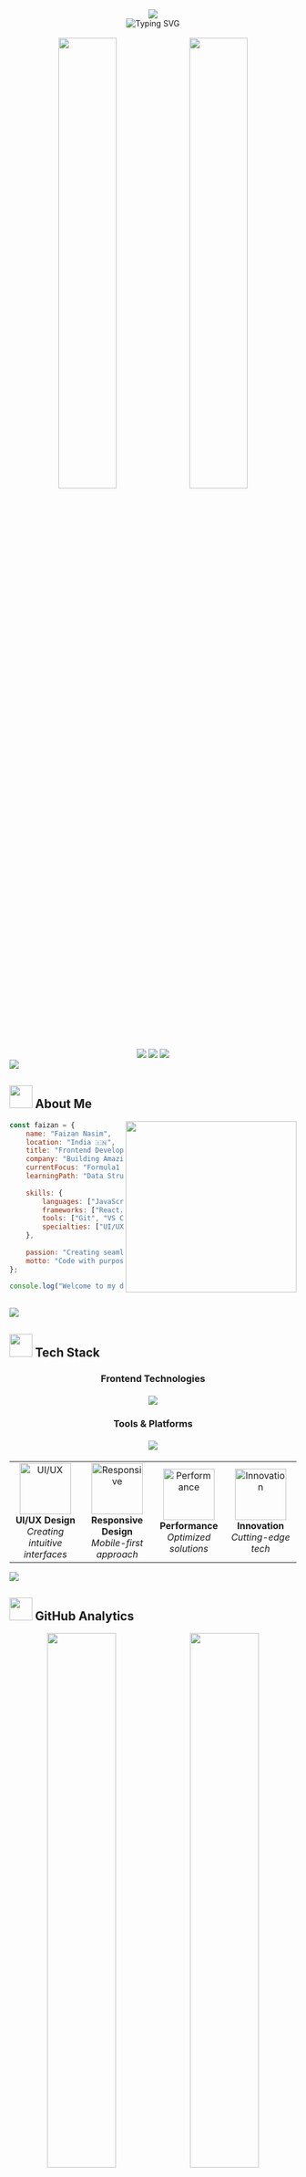 <div align="center">
  <img src="https://capsule-render.vercel.app/api?type=waving&color=0:667eea,100:764ba2&height=200&section=header&text=FAIZAN%20NASIM&fontSize=60&fontAlignY=35&animation=twinkling&fontColor=ffffff" />
</div>

<div align="center">
  <img src="https://readme-typing-svg.herokuapp.com?font=Fira+Code&weight=600&size=28&duration=4000&pause=1000&color=667EEA&center=true&vCenter=true&width=600&lines=Frontend+Developer+%F0%9F%92%BB;UI%2FUX+Enthusiast+%F0%9F%8E%A8;Problem+Solver+%F0%9F%A7%A9;Innovation+Driven+%F0%9F%9A%80;From+India+with+Code+%F0%9F%87%AE%F0%9F%87%B3" alt="Typing SVG" /> 
</div>

<br>

<div align="center">
  <img width="45%" src="https://user-images.githubusercontent.com/74038190/229223263-cf2e4b07-2615-4f87-9c38-e37600f8381a.gif" />
  <img width="45%" src="https://user-images.githubusercontent.com/74038190/212748842-9fcbad5b-6173-4175-8a61-521f3dbb7514.gif" />
</div>

<br>

<div align="center">
  <img src="https://img.shields.io/badge/DEVELOPER-ACTIVE-00ff00?style=for-the-badge&logo=git&logoColor=white&labelColor=333333" />
  <img src="https://img.shields.io/badge/LOCATION-INDIA%20%F0%9F%87%AE%F0%9F%87%B3-ff6b6b?style=for-the-badge&logo=googlemaps&logoColor=white&labelColor=333333" />
  <img src="https://img.shields.io/badge/OPEN%20FOR-OPPORTUNITIES-4ecdc4?style=for-the-badge&logo=handshake&logoColor=white&labelColor=333333" />
</div>

<img src="https://user-images.githubusercontent.com/73097560/115834477-dbab4500-a447-11eb-908a-139a6edaec5c.gif">

## <img src="https://user-images.githubusercontent.com/74038190/212284087-bbe7e430-757e-4901-90bf-4cd2ce3e1852.gif" width="40"> About Me

<img align="right" width="300" src="https://user-images.githubusercontent.com/74038190/212749447-bfb7e725-6987-49d9-ae85-2015e3e7cc41.gif" />

```javascript
const faizan = {
    name: "Faizan Nasim",
    location: "India 🇮🇳",
    title: "Frontend Developer",
    company: "Building Amazing Projects",
    currentFocus: "Formula1 Racing Dashboard 🏎️",
    learningPath: "Data Structures & Algorithms",
    
    skills: {
        languages: ["JavaScript", "HTML5", "CSS3", "SQL"],
        frameworks: ["React.js", "Tailwind CSS", "Bootstrap"],
        tools: ["Git", "VS Code", "Postman", "Figma"],
        specialties: ["UI/UX Design", "Responsive Design", "Computer Vision"]
    },
    
    passion: "Creating seamless digital experiences",
    motto: "Code with purpose, design with passion! ✨"
};

console.log("Welcome to my digital world! 🚀");
```

<br clear="right"/>

<img src="https://user-images.githubusercontent.com/73097560/115834477-dbab4500-a447-11eb-908a-139a6edaec5c.gif">

## <img src="https://user-images.githubusercontent.com/74038190/212284100-561aa473-3905-4a80-b561-0d28506553ee.gif" width="40"> Tech Stack

<div align="center">

### Frontend Technologies
<div style="display: flex; flex-wrap: wrap; justify-content: center; gap: 10px; margin: 20px 0;">
  <img src="https://skillicons.dev/icons?i=js,html,css,react,tailwind,bootstrap" />
</div>

### Tools & Platforms
<div style="display: flex; flex-wrap: wrap; justify-content: center; gap: 10px; margin: 20px 0;">
  <img src="https://skillicons.dev/icons?i=git,github,vscode,figma,postman,mysql" />
</div>

</div>

<table align="center">
  <tr>
    <td align="center" width="25%">
      <img src="https://user-images.githubusercontent.com/74038190/212257467-871d32b7-e401-42e8-a166-fcfd7baa4c6b.gif" width="90px" alt="UI/UX"/>
      <br><strong>UI/UX Design</strong>
      <br><em>Creating intuitive interfaces</em>
    </td>
    <td align="center" width="25%">
      <img src="https://user-images.githubusercontent.com/74038190/212257454-16e3712e-945a-4ca2-b238-408ad0bf87e6.gif" width="90px" alt="Responsive"/>
      <br><strong>Responsive Design</strong>
      <br><em>Mobile-first approach</em>
    </td>
    <td align="center" width="25%">
      <img src="https://user-images.githubusercontent.com/74038190/212257463-4d082cb4-7483-4eaf-bc25-6dde2628aabd.gif" width="90px" alt="Performance"/>
      <br><strong>Performance</strong>
      <br><em>Optimized solutions</em>
    </td>
    <td align="center" width="25%">
      <img src="https://user-images.githubusercontent.com/74038190/212257465-7ce8d493-cac5-494e-982a-5a9deb852c4b.gif" width="90px" alt="Innovation"/>
      <br><strong>Innovation</strong>
      <br><em>Cutting-edge tech</em>
    </td>
  </tr>
</table>

<img src="https://user-images.githubusercontent.com/73097560/115834477-dbab4500-a447-11eb-908a-139a6edaec5c.gif">

## <img src="https://user-images.githubusercontent.com/74038190/212284115-f47cd8ff-2ffb-4b04-b5bf-4d1c14c0247f.gif" width="40"> GitHub Analytics

<div align="center">
  <img width="49%" src="https://github-readme-stats.vercel.app/api?username=faizannasim&show_icons=true&theme=tokyonight&hide_border=true&bg_color=1a1b27&title_color=70a5fd&icon_color=bf91f3&text_color=38bdae&ring_color=70a5fd" />
  <img width="49%" src="https://github-readme-stats.vercel.app/api/top-langs/?username=faizannasim&layout=compact&theme=tokyonight&hide_border=true&bg_color=1a1b27&title_color=70a5fd&text_color=38bdae" />
</div>

<div align="center">
  <img src="https://github-readme-streak-stats.herokuapp.com/?user=faizannasim&theme=tokyonight&hide_border=true&background=1a1b27&stroke=70a5fd&ring=70a5fd&fire=ffad5a&currStreakLabel=70a5fd" />
</div>

<div align="center">
  <img src="https://github-readme-activity-graph.vercel.app/graph?username=faizannasim&custom_title=Faizan's%20GitHub%20Activity%20Graph&bg_color=1a1b27&color=70a5fd&line=bf91f3&point=38bdae&area=true&hide_border=true" />
</div>

<img src="https://user-images.githubusercontent.com/73097560/115834477-dbab4500-a447-11eb-908a-139a6edaec5c.gif">

## <img src="https://user-images.githubusercontent.com/74038190/212284158-e840e285-664b-44d7-b79b-e264b5e54825.gif" width="40"> Current Focus

<div align="center">
  <table>
    <tr>
      <td align="center" width="33%">
        <img src="https://user-images.githubusercontent.com/74038190/212257472-08e52665-c503-4bd9-aa20-f5a4dae769b5.gif" width="100px"/>
        <br><strong>🔭 Working On</strong>
        <br><code>Formula1 Dashboard Project</code>
        <br><em>Real-time racing analytics</em>
      </td>
      <td align="center" width="33%">
        <img src="https://user-images.githubusercontent.com/74038190/212257468-1e9a91f1-b626-4baa-b15d-5c385dfa7ed2.gif" width="100px"/>
        <br><strong>🌱 Learning</strong>
        <br><code>Data Structures & Algorithms</code>
        <br><em>Strengthening problem-solving</em>
      </td>
      <td align="center" width="33%">
        <img src="https://user-images.githubusercontent.com/74038190/212257460-738ff738-247f-4445-a718-cdd0ca76e2db.gif" width="100px"/>
        <br><strong>🎯 Next Goal</strong>
        <br><code>Full-Stack Development</code>
        <br><em>Expanding skill horizons</em>
      </td>
    </tr>
  </table>
</div>

<img src="https://user-images.githubusercontent.com/73097560/115834477-dbab4500-a447-11eb-908a-139a6edaec5c.gif">

## <img src="https://user-images.githubusercontent.com/74038190/212257454-16e3712e-945a-4ca2-b238-408ad0bf87e6.gif" width="40"> Featured Projects

<div align="center">
  <img src="https://user-images.githubusercontent.com/74038190/212748842-9fcbad5b-6173-4175-8a61-521f3dbb7514.gif" width="400" />
  
  **🏎️ Formula1 Racing Dashboard**
  
  A comprehensive web application featuring real-time race data, interactive charts, and immersive user experience. Built with React.js and modern web technologies.
  
  `React.js` • `Tailwind CSS` • `Chart.js` • `REST APIs` • `Responsive Design`
</div>

<img src="https://user-images.githubusercontent.com/73097560/115834477-dbab4500-a447-11eb-908a-139a6edaec5c.gif">

## <img src="https://user-images.githubusercontent.com/74038190/212284094-e50ceae2-de86-4dd6-b552-ba2ba23c2ed2.gif" width="40"> Achievements

<div align="center">
  <img src="https://github-profile-trophy.vercel.app/?username=faizannasim&theme=tokyonight&no-frame=true&no-bg=true&margin-w=4&row=2&column=4" />
</div>

<img src="https://user-images.githubusercontent.com/73097560/115834477-dbab4500-a447-11eb-908a-139a6edaec5c.gif">

## <img src="https://user-images.githubusercontent.com/74038190/212257465-7ce8d493-cac5-494e-982a-5a9deb852c4b.gif" width="40"> Let's Connect

<div align="center">
  <a href="https://linkedin.com/in/faizannasim" target="_blank">
    <img src="https://img.shields.io/badge/LinkedIn-Connect-0077B5?style=for-the-badge&logo=linkedin&logoColor=white" />
  </a>
  <a href="https://twitter.com/faizannasim" target="_blank">
    <img src="https://img.shields.io/badge/Twitter-Follow-1DA1F2?style=for-the-badge&logo=twitter&logoColor=white" />
  </a>
  <a href="mailto:faizannasim59@gmail.com" target="_blank">
    <img src="https://img.shields.io/badge/Email-Reach%20Out-D14836?style=for-the-badge&logo=gmail&logoColor=white" />
  </a>
  <a href="https://github.com/faizannasim" target="_blank">
    <img src="https://img.shields.io/badge/GitHub-Follow-100000?style=for-the-badge&logo=github&logoColor=white" />
  </a>
</div>

<div align="center">
  <br>
  <img src="https://user-images.githubusercontent.com/74038190/212284087-bbe7e430-757e-4901-90bf-4cd2ce3e1852.gif" width="50">
  <br>
  <em>"The future belongs to those who believe in the beauty of their dreams."</em>
  <br><br>
  <img src="https://komarev.com/ghpvc/?username=faizannasim&color=667eea&style=for-the-badge&label=Profile+Views" />
</div>

<div align="center">
  <img src="https://capsule-render.vercel.app/api?type=waving&color=0:667eea,100:764ba2&height=120&section=footer" />
</div>
